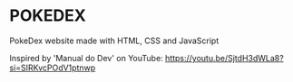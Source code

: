 # POKEDEX
PokeDex website made with HTML, CSS and JavaScript

Inspired by 'Manual do Dev' on YouTube: 
https://youtu.be/SjtdH3dWLa8?si=SIRKvcPOdV1ptnwp
